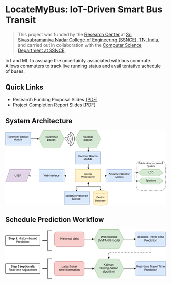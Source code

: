 # LocateMyBus: IoT-Driven Smart Bus Transit

> This project was funded by the [Research Center](https://www.ssn.edu.in/research-centre-ssn-institutions/) at [Sri Sivasubramaniya Nadar College of Engineering (SSNCE), TN, India](https://www.ssn.edu.in/), and carried out in collaboration with the [Computer Science Department at SSNCE](https://www.ssn.edu.in/college-of-engineering/computer-science-and-engineering-department-ssn-institutions/).

IoT and ML to assuage the uncertainty associated with bus commute. Allows commuters to track live running status and avail tentative schedule of buses.

## Quick Links

- Research Funding Proposal Slides [[PDF]](./docs/research-proposal_slides.pdf)
- Project Completion Report Slides [[PDF]](./docs/completion-report_slides.pdf)

## System Architecture

![system-architecture](/assets/images/overall-architecture.png)

## Schedule Prediction Workflow

![schedule-prediction](/assets/images/model-flow.png)
